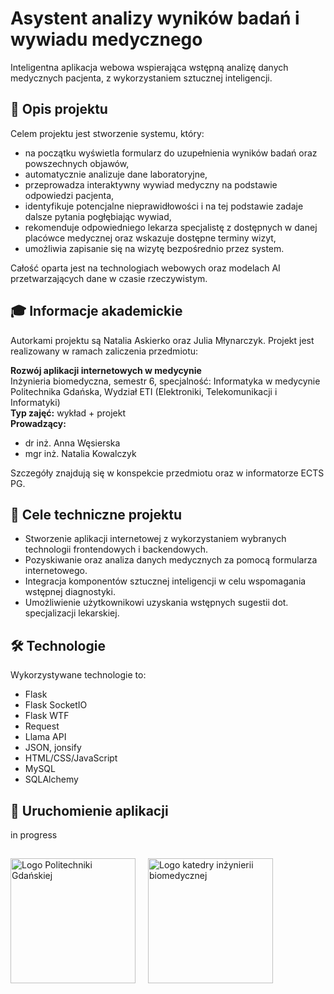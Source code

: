 # Asystent analizy wyników badań i wywiadu medycznego

Inteligentna aplikacja webowa wspierająca wstępną analizę danych medycznych pacjenta, z wykorzystaniem sztucznej inteligencji.

## 📌 Opis projektu

Celem projektu jest stworzenie systemu, który:
- na początku wyświetla formularz do uzupełnienia wyników badań oraz powszechnych objawów,
- automatycznie analizuje dane laboratoryjne,
- przeprowadza interaktywny wywiad medyczny na podstawie odpowiedzi pacjenta,
- identyfikuje potencjalne nieprawidłowości i na tej podstawie zadaje dalsze pytania pogłębiając wywiad,
- rekomenduje odpowiedniego lekarza specjalistę z dostępnych w danej placówce medycznej oraz wskazuje dostępne terminy wizyt,
- umożliwia zapisanie się na wizytę bezpośrednio przez system.

Całość oparta jest na technologiach webowych oraz modelach AI przetwarzających dane w czasie rzeczywistym.

## 🎓 Informacje akademickie

Autorkami projektu są Natalia Askierko oraz Julia Młynarczyk.
Projekt jest realizowany w ramach zaliczenia przedmiotu:

**Rozwój aplikacji internetowych w medycynie**  
Inżynieria biomedyczna, semestr 6, specjalność: Informatyka w medycynie  
Politechnika Gdańska, Wydział ETI (Elektroniki, Telekomunikacji i Informatyki)  
**Typ zajęć:** wykład + projekt  
**Prowadzący:**  
- dr inż. Anna Węsierska  
- mgr inż. Natalia Kowalczyk  

Szczegóły znajdują się w konspekcie przedmiotu oraz w informatorze ECTS PG.

## 🎯 Cele techniczne projektu

- Stworzenie aplikacji internetowej z wykorzystaniem wybranych technologii frontendowych i backendowych.
- Pozyskiwanie oraz analiza danych medycznych za pomocą formularza internetowego.
- Integracja komponentów sztucznej inteligencji w celu wspomagania wstępnej diagnostyki.
- Umożliwienie użytkownikowi uzyskania wstępnych sugestii dot. specjalizacji lekarskiej.

## 🛠️ Technologie

Wykorzystywane technologie to:
- Flask
- Flask SocketIO
- Flask WTF
- Request
- Llama API
- JSON, jonsify
- HTML/CSS/JavaScript
- MySQL
- SQLAlchemy

## 🚀 Uruchomienie aplikacji

in progress

## 
<div style="display: flex; gap: 20px; align-items: center;">
  <img src="https://trojmiasto.mapaakademicka.pl/wp-content/uploads/sites/6/2023/07/logotyp-PG-i-WETI.jpg" alt="Logo Politechniki Gdańskiej" style="height: 200px;">
  <img src="https://scontent-waw2-2.xx.fbcdn.net/v/t39.30808-6/271262448_107969231767142_1024862253473655745_n.png?_nc_cat=102&ccb=1-7&_nc_sid=6ee11a&_nc_ohc=aGfF6_Wr6zwQ7kNvwHMaRXO&_nc_oc=Adneq65SpMQtSZDWp0WpGvgmYcmBKgAb58uoNFwF_JpPNf6w5O6zGc0irMzmHupMy0M&_nc_zt=23&_nc_ht=scontent-waw2-2.xx&_nc_gid=d7av1fF6vS8bc3JvwKVl2g&oh=00_AfHnJbiuVNmh0sQjSmF1Me7JmEIFD21ZKPnu6tctelKZiw&oe=681932B8" alt="Logo katedry inżynierii biomedycznej" style="height: 200px;">
</div>


